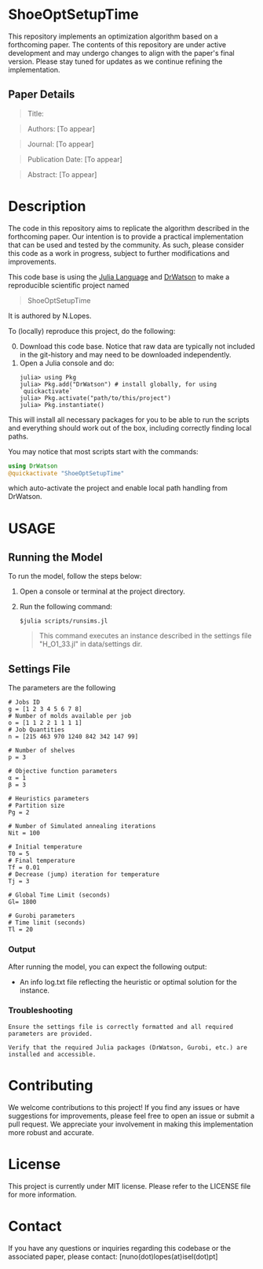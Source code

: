 # ShoeOptSetupTime 

This repository implements an optimization algorithm based on a forthcoming paper. The contents of this repository are under active development and may undergo changes to align with the paper's final version. Please stay tuned for updates as we continue refining the implementation.

## Paper Details

   > Title: 

   > Authors: [To appear]

<!---
   > Authors: J. O. Cerdeira 1, R. Enguiça 2,  N. Lopes 3, A. Moura 4

   > 1- CMA, Department of Mathematics, NOVA University Lisbon; 
     2- ISEL, Polytechnic of Lisboa, and CEMAT, University of Lisboa;
     3- ISEL, Polytechnic of Lisboa, and CEMAT, University of Lisboa;
     4- ISEP-LEMA, Polytechnic of Porto, and CMUP, University of Porto;
--->
   > Journal: [To appear]

   > Publication Date: [To appear]

   > Abstract: [To appear]


# Description

The code in this repository aims to replicate the algorithm described in the forthcoming paper. Our intention is to provide a practical implementation that can be used and tested by the community. As such, please consider this code as a work in progress, subject to further modifications and improvements.


This code base is using the [Julia Language](https://julialang.org/) and
[DrWatson](https://juliadynamics.github.io/DrWatson.jl/stable/)
to make a reproducible scientific project named
> ShoeOptSetupTime

It is authored by N.Lopes.

To (locally) reproduce this project, do the following:

0. Download this code base. Notice that raw data are typically not included in the
   git-history and may need to be downloaded independently.
1. Open a Julia console and do:
   ```
   julia> using Pkg
   julia> Pkg.add("DrWatson") # install globally, for using `quickactivate`
   julia> Pkg.activate("path/to/this/project")
   julia> Pkg.instantiate()
   ```

This will install all necessary packages for you to be able to run the scripts and
everything should work out of the box, including correctly finding local paths.

You may notice that most scripts start with the commands:
```julia
using DrWatson
@quickactivate "ShoeOptSetupTime"
```
which auto-activate the project and enable local path handling from DrWatson.

# USAGE


## Running the Model

To run the model, follow the steps below:

1. Open a console or terminal at the project directory.

2. Run the following command:
   ```
   $julia scripts/runsims.jl
   ```
      >   This command executes an instance described in the settings file "H_O1_33.jl" in data/settings dir.

## Settings File

The parameters are the following
```
# Jobs ID
g = [1 2 3 4 5 6 7 8]
# Number of molds available per job
o = [1 1 2 2 1 1 1 1]
# Job Quantities
n = [215 463 970 1240 842 342 147 99]

# Number of shelves 
p = 3

# Objective function parameters
α = 1
β = 3

# Heuristics parameters
# Partition size
Pg = 2

# Number of Simulated annealing iterations
Nit = 100

# Initial temperature
T0 = 5
# Final temperature
Tf = 0.01
# Decrease (jump) iteration for temperature
Tj = 3 

# Global Time Limit (seconds)
Gl= 1800

# Gurobi parameters
# Time limit (seconds)
Tl = 20
```

### Output

After running the model, you can expect the following output:

+ An info log.txt file reflecting the heuristic or optimal solution for the instance.

### Troubleshooting

    Ensure the settings file is correctly formatted and all required parameters are provided.

    Verify that the required Julia packages (DrWatson, Gurobi, etc.) are installed and accessible.

# Contributing

We welcome contributions to this project! If you find any issues or have suggestions for improvements, please feel free to open an issue or submit a pull request. We appreciate your involvement in making this implementation more robust and accurate.

# License

This project is currently under MIT license. Please refer to the LICENSE file for more information.

# Contact

If you have any questions or inquiries regarding this codebase or the associated paper, please contact: [nuno(dot)lopes(at)isel(dot)pt]
